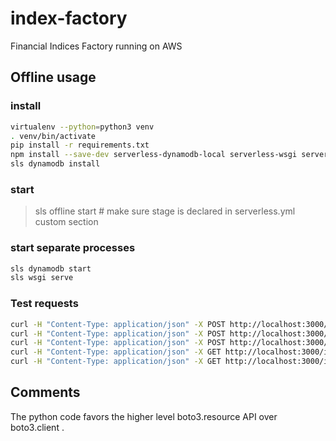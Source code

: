 # index-factory

Financial Indices Factory running on AWS

## Offline usage

### install

```bash
virtualenv --python=python3 venv
. venv/bin/activate
pip install -r requirements.txt
npm install --save-dev serverless-dynamodb-local serverless-wsgi serverless-python-requirements serverless-offline
sls dynamodb install
```

### start

> sls offline start  # make sure stage is declared in serverless.yml custom section

### start separate processes

```bash
sls dynamodb start
sls wsgi serve
```

### Test requests

```bash
curl -H "Content-Type: application/json" -X POST http://localhost:3000/indices -d '{"indexCode": "us-small-caps", "name": "US Small Caps"}'
curl -H "Content-Type: application/json" -X POST http://localhost:3000/indices -d '{"indexCode": "us-mid-caps", "name": "US Mid Caps"}'
curl -H "Content-Type: application/json" -X POST http://localhost:3000/indices -d '{"indexCode": "us-large-caps", "name": "US Large Caps", "is_deleted": "1"}'
curl -H "Content-Type: application/json" -X GET http://localhost:3000/indices/us-small-caps
curl -H "Content-Type: application/json" -X GET http://localhost:3000/indices
```

## Comments

The python code favors the higher level boto3.resource API over boto3.client .
